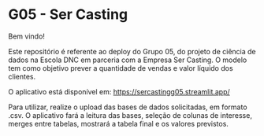 # G05 - Ser Casting

Bem vindo!

Este repositório é referente ao deploy do Grupo 05, do projeto de ciência de dados na Escola DNC em parceria com a Empresa Ser Casting.
O modelo tem como objetivo prever a quantidade de vendas e valor líquido dos clientes.

O aplicativo está disponível em: https://sercastingg05.streamlit.app/

Para utilizar, realize o upload das bases de dados solicitadas, em formato .csv. O aplicativo fará a leitura das bases, seleção de colunas de interesse, merges entre tabelas, mostrará a tabela final e os valores previstos.
